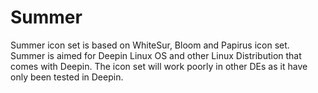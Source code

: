 # Summer

Summer icon set is based on WhiteSur, Bloom and Papirus icon set. Summer is aimed for Deepin Linux OS and other Linux Distribution that comes with Deepin. The icon set will work poorly in other DEs as it have only been tested in Deepin.
